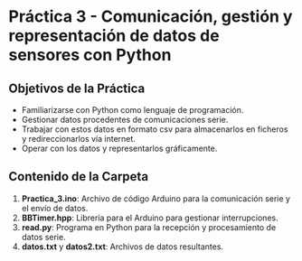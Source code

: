 # Práctica 3 - Comunicación, gestión y representación de datos de sensores con Python

## Objetivos de la Práctica

- Familiarizarse con Python como lenguaje de programación.
- Gestionar datos procedentes de comunicaciones serie.
- Trabajar con estos datos en formato csv para almacenarlos en ficheros y redireccionarlos vía internet.
- Operar con los datos y representarlos gráficamente.

## Contenido de la Carpeta

1. **Practica_3.ino**: Archivo de código Arduino para la comunicación serie y el envío de datos.
2. **BBTimer.hpp**: Librería para el Arduino para gestionar interrupciones.
3. **read.py**: Programa en Python para la recepción y procesamiento de datos serie.
4. **datos.txt** y **datos2.txt**: Archivos de datos resultantes.
